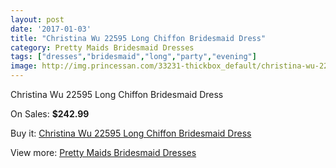 ```yaml
---
layout: post
date: '2017-01-03'
title: "Christina Wu 22595 Long Chiffon Bridesmaid Dress"
category: Pretty Maids Bridesmaid Dresses
tags: ["dresses","bridesmaid","long","party","evening"]
image: http://img.princessan.com/33231-thickbox_default/christina-wu-22595-long-chiffon-bridesmaid-dress.jpg
---
```

Christina Wu 22595 Long Chiffon Bridesmaid Dress

On Sales: **$242.99**
<a href="https://www.princessan.com/en/15410-christina-wu-22595-long-chiffon-bridesmaid-dress.html"><amp-img layout="responsive" width="600" height="600" src="//img.princessan.com/33231-thickbox_default/christina-wu-22595-long-chiffon-bridesmaid-dress.jpg" alt="Christina Wu 22595 Long Chiffon Bridesmaid Dress 0" /></a>
<a href="https://www.princessan.com/en/15410-christina-wu-22595-long-chiffon-bridesmaid-dress.html"><amp-img layout="responsive" width="600" height="600" src="//img.princessan.com/33232-thickbox_default/christina-wu-22595-long-chiffon-bridesmaid-dress.jpg" alt="Christina Wu 22595 Long Chiffon Bridesmaid Dress 1" /></a>

Buy it: [Christina Wu 22595 Long Chiffon Bridesmaid Dress](https://www.princessan.com/en/15410-christina-wu-22595-long-chiffon-bridesmaid-dress.html "Christina Wu 22595 Long Chiffon Bridesmaid Dress")

View more: [Pretty Maids Bridesmaid Dresses](https://www.princessan.com/en/112- "Pretty Maids Bridesmaid Dresses")